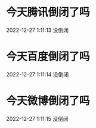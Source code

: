 # 今天腾讯倒闭了吗

2022-12-27 1:11:13 没倒闭

# 今天百度倒闭了吗

2022-12-27 1:11:14 没倒闭

# 今天微博倒闭了吗

2022-12-27 1:11:15 没倒闭

